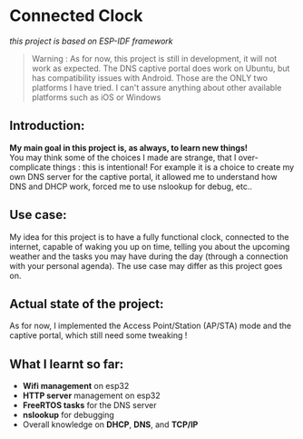 # Connected Clock

*this project is based on ESP-IDF framework*

>Warning : As for now, this project is still in development, it will not work as expected.
>The DNS captive portal does work on Ubuntu, but has compatibility issues with Android. 
>Those are the ONLY two platforms I have tried. I can't assure anything about other available platforms such as iOS or Windows

## Introduction:
**My main goal in this project is, as always, to learn new things!**<br>
You may think some of the choices I made are strange, that I over-complicate things : this is intentional! For example it is a choice to create my own DNS server for the captive portal, it allowed me to understand how DNS and DHCP work, forced me to use nslookup for debug, etc..

## Use case:
My idea for this project is to have a fully functional clock, connected to the internet, capable of waking you up on time, telling you about the upcoming weather and the tasks you may have during the day (through a connection with your personal agenda).
The use case may differ as this project goes on.

## Actual state of the project:
As for now, I implemented the Access Point/Station (AP/STA) mode and the captive portal, which still need some tweaking !

## What I learnt so far:
- **Wifi management** on esp32
- **HTTP server** management on esp32
- **FreeRTOS tasks** for the DNS server
- **nslookup** for debugging
- Overall knowledge on **DHCP**, **DNS**, and **TCP/IP**